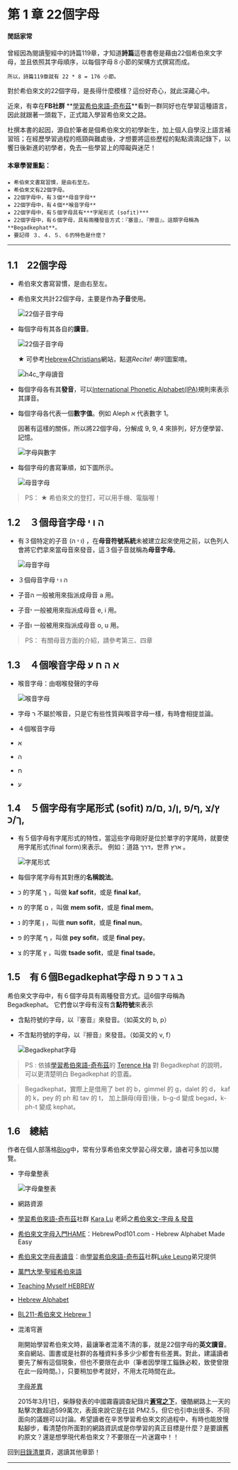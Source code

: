 # 第 1 章 22個字母 

#### 閒話家常

曾經因為閱讀聖經中的詩篇119章，才知道**詩篇**這卷書卷是藉由22個希伯來文字母，並且依照其字母順序，以每個字母８小節的架構方式撰寫而成。

    所以，詩篇119章就有 22 * 8 = 176 小節。

對於希伯來文的22個字母，是長得什麼模樣？這份好奇心，就此深藏心中。

近來，有幸在**FB社群** **[學習希伯來語-奇布茲][]**看到一群同好也在學習這種語言，因此就跟著一頭栽下，正式踏入學習希伯來文之路。

杜撰本書的起因，源自於筆者是個希伯來文的初學新生，加上個人自學沒上語言補習班；在經歷學習過程的瓶頸與難處後，才想要將這些歷程的點點滴滴記錄下，以饗日後新進的初學者，免去一些學習上的障礙與迷茫！

#### 本章學習重點：  

	★ 希伯來文書寫習慣，是由右至左。
	★ 希伯來文有22個字母。
	★ 22個字母中，有３個**母音字母**
	★ 22個字母中，有４個**喉音字母**
	★ 22個字母中，有５個字母具有***字尾形式 (sofit)***
	★ 22個字母中，有６個字母，具有兩種發音方式：『塞音』、『擦音』。這類字母稱為 **Begadkephat**。  
	★ 要記得 ３、４、５、６的特色是什麼？

---

## 1.1　22個字母

- 希伯來文書寫習慣，是由右至左。

- 希伯來文共計22個字母，主要是作為**子音**使用。

 	![22個子音字母](../images/img01-00.png)

- 每個字母有其各自的**讀音**。

 	![22個子音字母](../images/img01-01.png)

	★ 可參考[Hebrew4Christians][h4c_字母讀音]網站，點選*Recite! 喇叭*圖案唷。	

 	![h4c_字母讀音](../images/h4c_字母讀音.png)

- 每個字母各有其**發音**，可以[International Phonetic Alphabet(IPA)][IPA]規則來表示其譯音。

- 每個字母各代表一個**數字值**。例如 Aleph א 代表數字 1。

	因著有這樣的關係，所以將22個字母，分解成 9, 9, 4 來排列，好方便學習、記憶。

 	![字母與數字](../images/img01-02.png)

- 每個字母的書寫筆順，如下圖所示。

 	![母音字母](../images/img01-03.png)

> PS：
	★ 希伯來文的登打，可以用手機、電腦喔！


## 1.2　３個母音字母 ה ו י

- 有３個特定的子音 (ו י ה) ，在**母音符號系統**未被建立起來使用之前，以色列人會將它們拿來當母音來發音，這３個子音就稱為**母音字母**。

 	![母音字母](../images/img01-04.png)

- ３個母音字母 ה ו י
 - 子音ה 一般被用來指派成母音 a 用。
 - 子音י 一般被用來指派成母音 e, i 用。
 - 子音ו 一般被用來指派成母音 o, u 用。
 
> PS：
有關母音方面的介紹，請參考第三、四章


## 1.3　４個喉音字母 א ה ח ע 

- 喉音字母：由咽喉發聲的字母

 	![喉音字母](../images/img01-05.png)

- 字母 ר 不屬於喉音，只是它有些性質與喉音字母一樣，有時會相提並論。

- ４個喉音字母
 - א
 - ה
 - ח
 - ע

## 1.4　５個字母有字尾形式 (sofit) ץ/צ ,ף/פ ,ן/נ ,ם/מ ,ך/כ

- 有５個字母有字尾形式的特性，當這些字母剛好是位於單字的字尾時，就要使用字尾形式(final form)來表示。
	例如：道路 דרך，世界 ארץ 。

 	![字尾形式](../images/img01-06.png)

- 每個字尾字母有其對應的**名稱說法**。
 - כ 的字尾 ך ，叫做 **kaf sofit**，或是 **final kaf**。
 - מ 的字尾 ם ，叫做 **mem sofit**，或是 **final mem**。
 - נ 的字尾 ן ，叫做 **nun sofit**，或是 **final nun**。
 - פ 的字尾 ף ，叫做 **pey sofit**，或是 **final pey**。
 - צ 的字尾 ץ ，叫做 **tsade sofit**，或是 **final tsade**。


## 1.5　有６個Begadkephat字母 ב ג ד כ פ ת
 
希伯來文字母中，有６個字母具有兩種發音方式。這6個字母稱為 Begadkephat。
它們會以字母有沒有含**點符號**來表示

- 含點符號的字母，以『塞音』來發音。（如英文的 b, p）
- 不含點符號的字母，以『擦音』來發音。（如英文的 v, f）

 	![Begadkephat字母](../images/img01-07.png)


> PS : 
依據[學習希伯來語-奇布茲]的 [Terence Ha][] 對 Begadkephat 的說明，可以更清楚明白 Begadkephat 的意義。

> Begadkephat，實際上是借用了 
bet 的 b，gimmel 的 g，dalet 的 d，
kaf 的 k，pey 的 ph 和 tav 的 t，
加上韻母(母音)後，b-g-d 變成 begad，k-ph-t 變成 kephat。



## 1.6　總結

作者在個人部落格[Blog][]中，常有分享希伯來文學習心得文章，讀者可多加以閱覽。

- 字母彙整表

 	![字母彙整表](../images/img01-08.png)

- 網路資源
 - [學習希伯來語-奇布茲][]社群 [Kara Lu][] 老師之[希伯來文-字母 & 發音][]
 - [希伯來文字母入門HAME][]：HebrewPod101.com - Hebrew Alphabet Made Easy
 - [希伯來文字母表讀音][]：由[學習希伯來語-奇布茲][]社群[Luke Leung][]弟兄提供
 - [萬門大學·聖經希伯來語][]
 - [Teaching Myself HEBREW][]
 - [Hebrew Alphabet][]
 - [BL211-希伯來文 Hebrew 1][]


<a name="混淆穹蒼"></a>
- 混淆穹蒼

	剛開始學習希伯來文時，最讓筆者混淆不清的事，就是22個字母的**英文讀音**。來自網站、圖書或是社群的各種資料多多少少都會有些差異。對此，建議讀者要先了解有這個現象，但也不要限在此中（筆者因學理工錙銖必較，致使曾限在此一段時間。），只要稍加參考就好，不用太花時間在此。

	[字母差異][]


	2015年3月1日，柴靜發表的中國霧霾調查紀錄片[**蒼穹之下**](https://www.youtube.com/watch?v=BgEpruEOrFg)，優酷網路上一天的點擊次數超過599萬次，表面來說它是在談 PM2.5，但它也引申出很多、不同面向的議題可以討論。希望讀者在辛苦學習希伯來文的過程中，有時也能放慢點腳步，看清楚你所面對的網路資訊或是你學習的真正目標是什麼？是要讀舊約原文？還是想學現代希伯來文？不要限在一片迷霧中！！


回到[目錄清單](../README.md)頁，選讀其他章節！


---
[Blog]: http://pertonchang.blogspot.tw/
[pertonchang]: http://pertonchang.blogspot.tw/
[目錄清單]: ../README.md

[學習希伯來語-奇布茲]: https://www.facebook.com/groups/308100932705850/
[希伯來文-字母 & 發音]: https://www.youtube.com/playlist?list=PLsNJO0nl_IhQKrgYx2QxJQCeytdf03PNs
[萬門大學·聖經希伯來語]: https://www.youtube.com/playlist?list=PLsNJO0nl_IhR31uQgxYxAV4rS0S5CBoYs
[Teaching Myself HEBREW]: https://www.youtube.com/playlist?list=PLsNJO0nl_IhRQa1a7kKl_58wTSaIcCVXk
[Hebrew Alphabet]: https://www.youtube.com/playlist?list=PLsNJO0nl_IhRC0hoijjHRHZl3IBBviDFu
[BL211-希伯來文 Hebrew 1]: https://www.youtube.com/playlist?list=PLsNJO0nl_IhTS9xn_O5oeY96R_7l6Skdn
[希伯來文字母入門HAME]: http://pertonchang.blogspot.tw/2015/06/blog-post_26.html#links
[希伯來文字母表讀音]: https://www.facebook.com/llukeleung/videos/o.308100932705850/10200750538641520/?type=2&theater

[Terence Ha]: https://www.facebook.com/ha.terence?hc_location=ufi
[Paul Yeh]: https://www.facebook.com/paul.yeh.501?fref=nf
[Kara Lu]: https://www.facebook.com/kara0622
[Luke Leung]: https://www.facebook.com/llukeleung
[hebrew4christians]: http://www.hebrew4christians.com
[h4c_字母讀音]: http://www.hebrew4christians.com/Grammar/Unit_One/Aleph-Bet/aleph-bet.html
[IPA]: http://zh.wikipedia.org/zh-tw/%E5%9C%8B%E9%9A%9B%E9%9F%B3%E6%A8%99

[字母差異]: https://drive.google.com/file/d/0B_l7A1kTqGHmZzRpN1FsNExzazQ/view?usp=sharing
